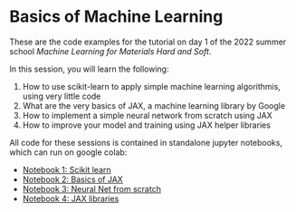 Basics of Machine Learning
==========================

These are the code examples for the tutorial on day 1 of the 2022 summer school *Machine Learning for Materials Hard and Soft*.

In this session, you will learn the following:

1. How to use scikit-learn to apply simple machine learning algorithmis, using very little code 
2. What are the very basics of JAX, a machine learning library by Google
3. How to implement a simple neural network from scratch using JAX
4. How to improve your model and training using JAX helper libraries

All code for these sessions is contained in standalone jupyter notebooks, which can run on google colab:

- [Notebook 1: Scikit learn](https://colab.research.google.com/github/MScherbela/jax_tutorial/blob/master/01_ml_basics_sklearn.ipynb)
- [Notebook 2: Basics of JAX](https://colab.research.google.com/github/MScherbela/jax_tutorial/blob/master/02_jax_basics.ipynb) 
- [Notebook 3: Neural Net from scratch](https://colab.research.google.com/github/MScherbela/jax_tutorial/blob/master/03_neural_net_from_scratch.ipynb) 
- [Notebook 4: JAX libraries](https://colab.research.google.com/github/MScherbela/jax_tutorial/blob/master/04_neural_net_using_libraries.ipynb) 


